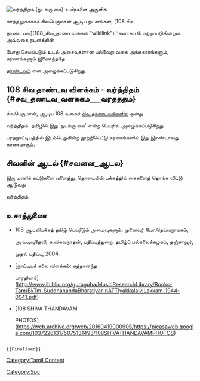 ![வர்த்திதம் (நுடங்கு கை)](வர்த்திதம்.jpg "வர்த்திதம் (நுடங்கு கை)") உயிர்களை அருளிக்
காத்தலுக்காகச் சிவபெருமான் ஆடிய நடனங்கள், [108 சிவ
தாண்டவங](108_சிவ_தாண்டவங்கள் "wikilink")்களாகப் போற்றப்படுகின்றன. அவ்வகை நடனத்தின்
போது செயல்படும் உடல் அசைவுகளான பல்வேறு வகை அங்ககாரங்களும், கரணங்களும் இணைந்ததே
[தாண்டவம்](தாண்டவம்,_லாஸ்யம் "wikilink") என அழைக்கப்படுகிறது.

## 108 சிவ தாண்டவ விளக்கம் - வர்த்திதம் {#சவ_தணடவ_வளககம___வரதததம}

சிவபெருமான், ஆடிய 108 வகைச் [சிவ தாண்டவங்களில்](சிவ_தாண்டவங்கள் "wikilink") ஒன்று
வர்த்திதம். தமிழில் இது \'நுடங்கு கை\' என்ற பெயரில் அழைக்கப்படுகிறது.
பரதநாட்டியத்தில் இடம்பெறுகின்ற நூற்றியெட்டு கரணங்களில் இது இரண்டாவது கரணமாகும்.

## சிவனின் ஆடல் {#சவனன_ஆடல}

இரு மணிக் கட்டுகளை வளைத்து, தொடையின் பக்கத்தில் கைகளைத் தொங்க விட்டு ஆடுவது
வர்த்திதம்.

## உசாத்துணை

-   108 ஆடலியக்கத் தமிழ் பெயரீடும் அமைவுகளும், முனைவர் போ.தெய்வநாயகம்,
    அ.வடிவுதேவி, சு.விசுவநாதன், பதிப்புத்துறை, தமிழ்ப் பல்கலைக்கழகம், தஞ்சாவூர்,
    முதல் பதிப்பு, 2004.
-   [நாட்டியக் கலை விளக்கம்: சுத்தானந்த
    பாரதியார்](http://www.ibiblio.org/guruguha/MusicResearchLibrary/Books-Tam/BkTm-SuddhanandaBharatiyar-nATTIyakkalaiviLakkam-1944-0041.pdf)
-   [108 SHIVA THANDAVAM
    PHOTOS](https://web.archive.org/web/20160419000905/https://picasaweb.google.com/103722613175075131493/108SHIVATHANDAVAMPHOTOS)

```{=mediawiki}
{{Finalised}}
```
[Category:Tamil Content](Category:Tamil_Content "wikilink")
[Category:Spc](Category:Spc "wikilink")

